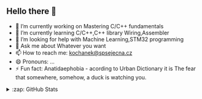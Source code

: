 
## Hello there 👋


- 🔭 I’m currently working on Mastering C/C++ fundamentals
- 🌱 I’m currently learning C/C++,C++ library Wiring,Assembler
- 🤔 I’m looking for help with Machine Learning,STM32 programming
- 💬 Ask me about Whatever you want
- 📫 How to reach me: kochanek@spsejecna.cz
- 😄 Pronouns: ...
- ⚡ Fun fact: Anatidaephobia - acording to Urban Dictionary it is The fear that somewhere, somehow, a duck is watching you.

<details>
  <summary>:zap: GitHub Stats</summary>
  <img align="left" alt="zimice's GitHub Stats" src="https://github-readme-stats-zimice.vercel.app/api?username=zimice&show_icons=true&hide_border=true" />
  <img align="left" alt="zimice's GitHub Stats" src="https://github-readme-stats-zimice.vercel.app/api/wakatime?username=zimice" />
</details>
